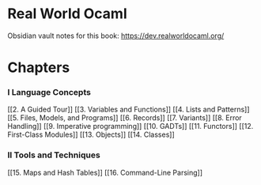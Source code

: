# Real World Ocaml

Obsidian vault notes for this book:
https://dev.realworldocaml.org/

# Chapters
### I Language Concepts
[[2. A Guided Tour]]
[[3. Variables and Functions]]
[[4. Lists and Patterns]]
[[5. Files, Models, and Programs]]
[[6. Records]]
[[7. Variants]]
[[8. Error Handling]]
[[9. Imperative programming]]
[[10. GADTs]]
[[11. Functors]]
[[12. First-Class Modules]]
[[13. Objects]]
[[14. Classes]]

### II Tools and Techniques
[[15. Maps and Hash Tables]]
[[16. Command-Line Parsing]]


